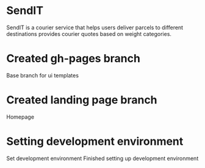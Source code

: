 # SendIT
SendIT is a courier service that helps users deliver parcels to different destinations provides courier quotes based on weight categories.
# Created gh-pages branch
Base branch for ui templates
# Created landing page branch
Homepage
# Setting development environment
Set development environment
Finished setting up development environment


